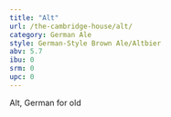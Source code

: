 ```yaml
---
title: "Alt"
url: /the-cambridge-house/alt/
category: German Ale
style: German-Style Brown Ale/Altbier
abv: 5.7
ibu: 0
srm: 0
upc: 0
---
```

Alt, German for old

